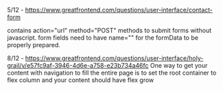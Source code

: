 5/12 - https://www.greatfrontend.com/questions/user-interface/contact-form
<form/> contains action="url" method="POST" methods to submit forms without javascript. form fields need to have name="" for the formData to be properly prepared.  

8/12 - https://www.greatfrontend.com/questions/user-interface/holy-grail/v/e57fc9af-3946-4d6e-a758-e23b734a46fc
One way to get your content with navigation to fill the entire page is to set the root container to flex column and your content should have flex grow
